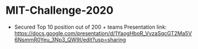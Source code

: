 # MIT-Challenge-2020 <br>
* Secured Top 10 position out of 200 + teams
Presentation link: https://docs.google.com/presentation/d/1YaogHboR_VvzaSqcGT2Ma5V6NsmmR0Yeu_3Np3_QW9I/edit?usp=sharing
